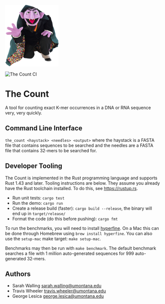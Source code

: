 ![Our mascot](character.png)

![The Count CI](https://github.com/TravisWheelerLab/the_count/workflows/The%20Count%20CI/badge.svg)

# The Count

A tool for counting exact K-mer occurrences in a DNA or RNA sequence very, very
quickly.

## Command Line Interface

`the_count <haystack> <needles> <output>` where the haystack is a FASTA file
that contains sequences to be searched and the needles are a FASTA file that
contains 32-mers to be searched for.

## Developer Tooling

The Count is implemented in the Rust programming language and supports Rust 1.43
and later. Tooling instructions are below. They assume you already have the Rust
toolchain installed. To do this, see <https://rustup.rs>.

  - Run unit tests: `cargo test`
  - Run the demo: `cargo run`
  - Create a release build (faster): `cargo build --release`,
    the binary will end up in `target/release/`
  - Format the code (do this before pushing): `cargo fmt`

To run the benchmarks, you will need to install
[hyperfine](https://github.com/sharkdp/hyperfine). On a Mac this can be done
through Homebrew using `brew install hyperfine`. You can also use the
`setup-mac` make target: `make setup-mac`.

Benchmarks may then be run with `make benchmark`. The default benchmark searches a
file with 1 million auto-generated sequences for 999 auto-generated 32-mers.

## Authors

  - Sarah Walling <sarah.walling@umontana.edu>
  - Travis Wheeler <travis.wheeler@umontana.edu>
  - George Lesica <george.lesica@umontana.edu>


